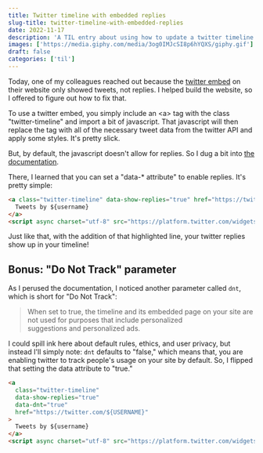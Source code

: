 ```yaml
---
title: Twitter timeline with embedded replies
slug-title: twitter-timeline-with-embedded-replies
date: 2022-11-17
description: 'A TIL entry about using how to update a twitter timeline to include replies'
images: ['https://media.giphy.com/media/3og0IMJcSI8p6hYQXS/giphy.gif']
draft: false
categories: ['til']
---
```


Today, one of my colleagues reached out because the [twitter embed](https://help.twitter.com/en/using-twitter/embed-twitter-feed) on their website only showed tweets, not replies. I helped build the website, so I offered to figure out how to fix that.

To use a twitter embed, you simply include an \<a\> tag with the class "twitter-timeline" and import a bit of javascript. That javascript will then replace the tag with all of the necessary tweet data from the twitter API and apply some styles. It's pretty slick.

But, by default, the javascript doesn't allow for replies. So I dug a bit into [the documentation](https://developer.twitter.com/en/docs/twitter-for-websites/timelines/guides/parameter-reference).

There, I learned that you can set a "data-\* attribute" to enable replies. It's pretty simple:

```html {linenos=false,hl_lines=3,linenostart=3}
<a class="twitter-timeline" data-show-replies="true" href="https://twitter.com/${USERNAME}">
  Tweets by ${username}
</a>
<script async charset="utf-8" src="https://platform.twitter.com/widgets.js"></script>
```

Just like that, with the addition of that highlighted line, your twitter replies show up in your timeline!

## Bonus: "Do Not Track" parameter

As I perused the documentation, I noticed another parameter called `dnt`, which is short for "Do Not Track":

> When set to true, the timeline and its embedded page on your site are not used for purposes that include personalized suggestions and personalized ads.

I could spill ink here about default rules, ethics, and user privacy, but instead I'll simply note: `dnt` defaults to "false," which means that, you are enabling twitter to track people's usage on your site by default. So, I flipped that setting the data attribute to "true."

```html {linenos=false,hl_lines=["3-4"],linenostart=3}
<a
  class="twitter-timeline"
  data-show-replies="true"
  data-dnt="true"
  href="https://twitter.com/${USERNAME}"
>
  Tweets by ${username}
</a>
<script async charset="utf-8" src="https://platform.twitter.com/widgets.js"></script>
```
